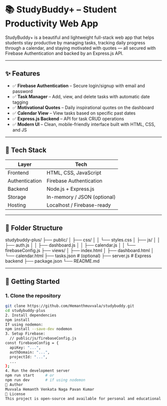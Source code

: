 # 📚 StudyBuddy+ – Student Productivity Web App

StudyBuddy+ is a beautiful and lightweight full-stack web app that helps students stay productive by managing tasks, tracking daily progress through a calendar, and staying motivated with quotes — all secured with Firebase Authentication and backed by an Express.js API.

---

## ✨ Features

- ✅ **Firebase Authentication** – Secure login/signup with email and password
- ✅ **Task Manager** – Add, view, and delete tasks with automatic date tagging
- ✅ **Motivational Quotes** – Daily inspirational quotes on the dashboard
- ✅ **Calendar View** – View tasks based on specific past dates
- ✅ **Express.js Backend** – API for task CRUD operations
- ✅ **Modern UI** – Clean, mobile-friendly interface built with HTML, CSS, and JS

---

## 🧩 Tech Stack

| Layer         | Tech                        |
|---------------|-----------------------------|
| Frontend      | HTML, CSS, JavaScript       |
| Authentication| Firebase Authentication     |
| Backend       | Node.js + Express.js        |
| Storage       | In-memory / JSON (optional) |
| Hosting       | Localhost / Firebase-ready  |

---

## 📁 Folder Structure
studybuddy-plus/
├── public/
│ ├── css/
│ │ └── styles.css
│ ├── js/
│ │ ├── auth.js
│ │ ├── dashboard.js
│ │ ├── calendar.js
│ │ └── firebaseConfig.js
├── views/
│ ├── index.html
│ ├── dashboard.html
│ └── calendar.html
├── tasks.json # (optional)
├── server.js # Express backend
├── package.json
└── README.md

---

## 🚀 Getting Started

### 1. Clone the repository

```bash
git clone https://github.com/Hemanthmuvvala/studybuddy.git
cd studybuddy-plus
2. Install dependencies
npm install
If using nodemon:
npm install --save-dev nodemon
3. Setup Firebase:
  // public/js/firebaseConfig.js
const firebaseConfig = {
  apiKey: "...",
  authDomain: "...",
  projectId: "...",
  ...
};
4. Run the development server
npm run start     # or
npm run dev       # if using nodemon
👤 Author
Muvvala Hemanth Venkata Naga Pavan Kumar
📃 License
This project is open-source and available for personal and educational use.


